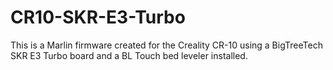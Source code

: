 # CR10-SKR-E3-Turbo
This is a Marlin firmware created for the Creality CR-10 using a BigTreeTech SKR E3 Turbo board and a BL Touch bed leveler installed.
